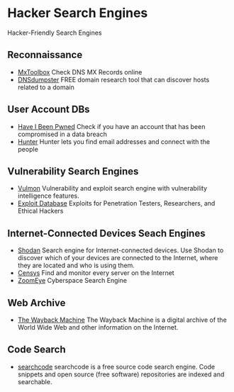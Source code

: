 # Hacker Search Engines

Hacker-Friendly Search Engines

## Reconnaissance
* [MxToolbox](https://mxtoolbox.com) Check DNS MX Records online
* [DNSdumpster](https://dnsdumpster.com) FREE domain research tool that can discover hosts related to a domain

## User Account DBs
* [Have I Been Pwned](https://haveibeenpwned.com/) Check if you have an account that has been compromised in a data breach
* [Hunter](https://hunter.io) Hunter lets you find email addresses and connect with the people

## Vulnerability Search Engines
* [Vulmon](https://vulmon.com) Vulnerability and exploit search engine with vulnerability intelligence features.
* [Exploit Database](https://www.exploit-db.com) Exploits for Penetration Testers, Researchers, and Ethical Hackers

## Internet-Connected Devices Seach Engines
* [Shodan](https://www.shodan.io) Search engine for Internet-connected devices. Use Shodan to discover which of your devices are connected to the Internet, where they are located and who is using them.
* [Censys](https://censys.io) Find and monitor every server on the Internet
* [ZoomEye](https://www.zoomeye.org) Cyberspace Search Engine

## Web Archive
* [The Wayback Machine](https://web.archive.org) The Wayback Machine is a digital archive of the World Wide Web and other information on the Internet.

## Code Search
* [searchcode](https://searchcode.com) searchcode is a free source code search engine. Code snippets and open source (free software) repositories are indexed and searchable.

